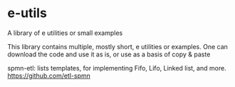 # e-utils
A library of e utilities or small examples

This library contains multiple, mostly short, e utilities or examples. One can download the code and use it as is, or use as a basis of copy & paste

spmn-etl: 
      lists templates, for implementing Fifo, Lifo, Linked list, and more.
      https://github.com/etl-spmn 
